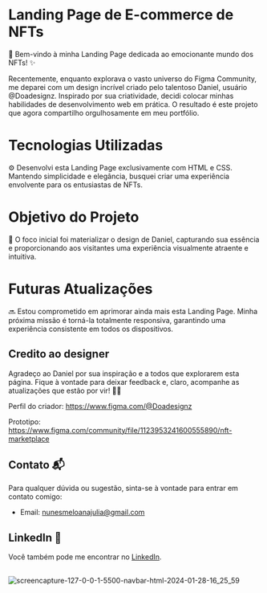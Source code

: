 # Landing Page de E-commerce de NFTs
🚀 Bem-vindo à minha Landing Page dedicada ao emocionante mundo dos NFTs! ✨


Recentemente, enquanto explorava o vasto universo do Figma Community, me deparei com um design incrível criado pelo talentoso Daniel, usuário @Doadesignz. Inspirado por sua criatividade, decidi colocar minhas habilidades de desenvolvimento web em prática. O resultado é este projeto que agora compartilho orgulhosamente em meu portfólio.


# Tecnologias Utilizadas
⚙️ Desenvolvi esta Landing Page exclusivamente com HTML e CSS. Mantendo simplicidade e elegância, busquei criar uma experiência envolvente para os entusiastas de NFTs.

# Objetivo do Projeto
🎨 O foco inicial foi materializar o design de Daniel, capturando sua essência e proporcionando aos visitantes uma experiência visualmente atraente e intuitiva.

# Futuras Atualizações
🔜 Estou comprometido em aprimorar ainda mais esta Landing Page. Minha próxima missão é torná-la totalmente responsiva, garantindo uma experiência consistente em todos os dispositivos.


## Credito ao designer
Agradeço ao Daniel por sua inspiração e a todos que explorarem esta página. Fique à vontade para deixar feedback e, claro, acompanhe as atualizações que estão por vir! 🚀✨

Perfil do criador: https://www.figma.com/@Doadesignz

Prototipo: https://www.figma.com/community/file/1123953241600555890/nft-marketplace



## Contato 📬

Para qualquer dúvida ou sugestão, sinta-se à vontade para entrar em contato comigo:

- Email: nunesmeloanajulia@gmail.com

## LinkedIn 💼

Você também pode me encontrar no [LinkedIn](https://www.linkedin.com/in/ana-julia-nunes-melo-12855822a/).




## 
![screencapture-127-0-0-1-5500-navbar-html-2024-01-28-16_25_59](https://github.com/eudirianaju/E-commerce_NFTs/assets/100884185/c37a5815-ec2a-4f48-9006-56d370657723)

